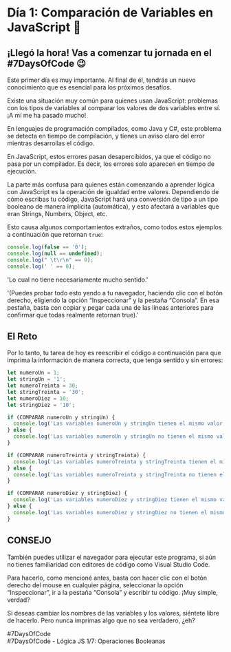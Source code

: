 # Día 1: Comparación de Variables en JavaScript 📅

## ¡Llegó la hora! Vas a comenzar tu jornada en el **#7DaysOfCode** 😉

Este primer día es muy importante. Al final de él, tendrás un nuevo conocimiento que es esencial para los próximos desafíos.

Existe una situación muy común para quienes usan JavaScript: problemas con los tipos de variables al comparar los valores de dos variables entre sí. ¡A mí me ha pasado mucho!

En lenguajes de programación compilados, como Java y C#, este problema se detecta en tiempo de compilación, y tienes un aviso claro del error mientras desarrollas el código.

En JavaScript, estos errores pasan desapercibidos, ya que el código no pasa por un compilador. Es decir, los errores solo aparecen en tiempo de ejecución.

La parte más confusa para quienes están comenzando a aprender lógica con JavaScript es la operación de igualdad entre valores. Dependiendo de cómo escribas tu código, JavaScript hará una conversión de tipo a un tipo booleano de manera implícita (automática), y esto afectará a variables que eran Strings, Numbers, Object, etc.

Esto causa algunos comportamientos extraños, como todos estos ejemplos a continuación que retornan `true`:

```javascript
console.log(false == '0');
console.log(null == undefined);
console.log(" \t\r\n" == 0);
console.log(' ' == 0); 
```



'Lo cual no tiene necesariamente mucho sentido.'

'(Puedes probar todo esto yendo a tu navegador, haciendo clic con el botón derecho, eligiendo la opción “Inspeccionar” y la pestaña “Consola”. En esa pestaña, basta con copiar y pegar cada una de las líneas anteriores para confirmar que todas realmente retornan true).'

## El Reto

Por lo tanto, tu tarea de hoy es reescribir el código a continuación para que imprima la información de manera correcta, que tenga sentido y sin errores:

```javascript
let numeroUn = 1;
let stringUn = '1';
let numeroTreinta = 30;
let stringTreinta = '30';
let numeroDiez = 10;
let stringDiez = '10';

if (COMPARAR numeroUn y stringUn) {
  console.log('Las variables numeroUn y stringUn tienen el mismo valor, pero tipos diferentes');
} else {
  console.log('Las variables numeroUn y stringUn no tienen el mismo valor');
}

if (COMPARAR numeroTreinta y stringTreinta) {
  console.log('Las variables numeroTreinta y stringTreinta tienen el mismo valor y el mismo tipo');
} else {
  console.log('Las variables numeroTreinta y stringTreinta no tienen el mismo tipo');
}

if (COMPARAR numeroDiez y stringDiez) {
  console.log('Las variables numeroDiez y stringDiez tienen el mismo valor, pero tipos diferentes');
} else {
  console.log('Las variables numeroDiez y stringDiez no tienen el mismo valor');
}
```

## CONSEJO
También puedes utilizar el navegador para ejecutar este programa, si aún no tienes familiaridad con editores de código como Visual Studio Code.

Para hacerlo, como mencioné antes, basta con hacer clic con el botón derecho del mouse en cualquier página, seleccionar la opción “Inspeccionar”, ir a la pestaña “Consola” y escribir tu código. ¡Muy simple, verdad?

Si deseas cambiar los nombres de las variables y los valores, siéntete libre de hacerlo. Pero nunca imprimas algo que no sea verdadero, ¿eh?


#7DaysOfCode  
#7DaysOfCode - Lógica JS 1/7: Operaciones Booleanas
